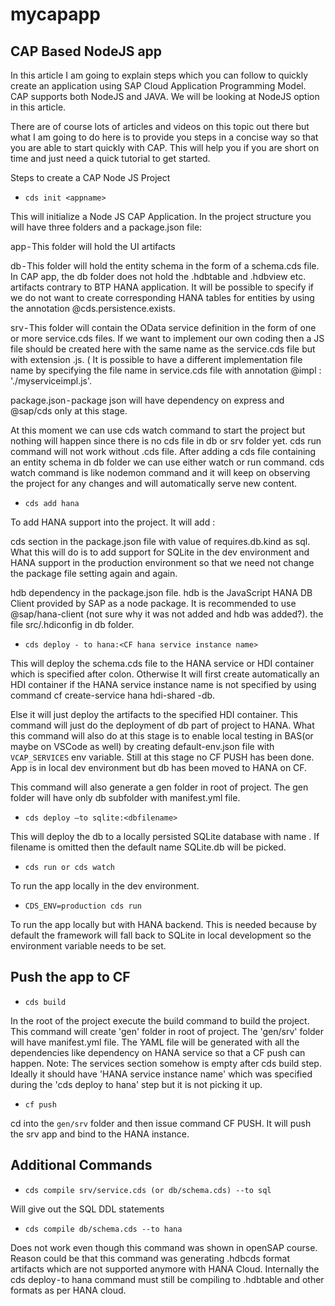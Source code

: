 # mycapapp
## CAP Based NodeJS app

In this article I am going to explain steps which you can follow to quickly create an application using SAP Cloud Application Programming Model. CAP supports both NodeJS and JAVA. We will be looking at NodeJS option in this article.

There are of course lots of articles and videos on this topic out there but what I am going to do here is to provide you steps in a concise way so that you are able to start quickly with CAP. This will help you if you are short on time and just need a quick tutorial to get started.

Steps to create a CAP Node JS Project

* `cds init <appname>`

This will initialize a Node JS CAP Application. In the project structure you will have three folders and a package.json file:
    
app - This folder will hold the UI artifacts

db - This folder will hold the entity schema in the form of a schema.cds file. In CAP app, the db folder does not hold the .hdbtable and .hdbview etc. artifacts contrary to BTP HANA application. It will be possible to specify if we do not want to create corresponding HANA tables for entities by using the annotation @cds.persistence.exists.

srv - This folder will contain the OData service definition in the form of one or more service.cds files. If we want to implement our own coding then a JS file should be created here with the same name as the service.cds file but with extension .js. ( It is possible to have a different implementation file name by specifying the file name in service.cds file with annotation @impl : './myserviceimpl.js'.

package.json - package json will have dependency on express and @sap/cds only at this stage.

At this moment we can use cds watch command to start the project but nothing will happen since there is no cds file in db or srv folder yet. cds run command will not work without .cds file. After adding a cds file containing an entity schema in db folder we can use either watch or run command. cds watch command is like nodemon command and it will keep on observing the project for any changes and will automatically serve new content.

* `cds add hana`

To add HANA support into the project. It will add :

cds section in the package.json file with value of requires.db.kind as sql. What this will do is to add support for SQLite in the dev environment and HANA support in the production environment so that we need not change the package file setting again and again.

hdb dependency in the package.json file. hdb is the JavaScript HANA DB Client provided by SAP as a node package. It is recommended to use @sap/hana-client (not sure why it was not added and hdb was added?).
the file src/.hdiconfig in db folder.

* `cds deploy - to hana:<CF hana service instance name>`

This will deploy the schema.cds file to the HANA service or HDI container which is specified after colon. Otherwise It will first create automatically an HDI container if the HANA service instance name is not specified by using command cf create-service hana hdi-shared <projectname>-db.

Else it will just deploy the artifacts to the specified HDI container. This command will just do the deployment of db part of project to HANA. What this command will also do at this stage is to enable local testing in BAS(or maybe on VSCode as well) by creating default-env.json file with `VCAP_SERVICES` env variable. Still at this stage no CF PUSH has been done. App is in local dev environment but db has been moved to HANA on CF.

This command will also generate a gen folder in root of project. The gen folder will have only db subfolder with manifest.yml file.

* `cds deploy –to sqlite:<dbfilename>`

This will deploy the db to a locally persisted SQLite database with name <dbfilename>. If filename is omitted then the default name SQLite.db will be picked.

* `cds run or cds watch`

To run the app locally in the dev environment.

* `CDS_ENV=production cds run`

To run the app locally but with HANA backend. This is needed because by default the framework will fall back to SQLite in local development so the environment variable needs to be set.

## Push the app to CF

* `cds build`

In the root of the project execute the build command to build the project. This command will create 'gen' folder in root of project. The 'gen/srv' folder will have manifest.yml file. The YAML file will be generated with all the dependencies like dependency on HANA service so that a CF push can happen.
Note: The services section somehow is empty after cds build step. Ideally it should have 'HANA service instance name' which was specified during the 'cds deploy to hana' step but it is not picking it up.

* `cf push`

cd into the `gen/srv` folder and then issue command CF PUSH. It will push the srv app and bind to the HANA instance.

## Additional Commands

* `cds compile srv/service.cds (or db/schema.cds) --to sql`

Will give out the SQL DDL statements

* `cds compile db/schema.cds --to hana`

Does not work even though this command was shown in openSAP course. Reason could be that this command was generating .hdbcds format artifacts which are not supported anymore with HANA Cloud. Internally the cds deploy - to hana command must still be compiling to .hdbtable and other formats as per HANA cloud.